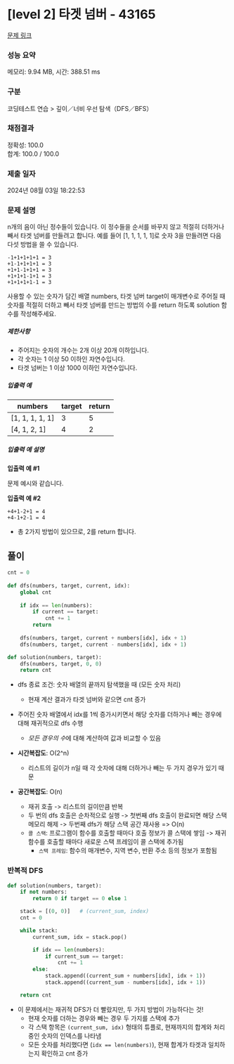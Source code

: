 # [level 2] 타겟 넘버 - 43165 

[문제 링크](https://school.programmers.co.kr/learn/courses/30/lessons/43165) 

### 성능 요약

메모리: 9.94 MB, 시간: 388.51 ms

### 구분

코딩테스트 연습 > 깊이／너비 우선 탐색（DFS／BFS）

### 채점결과

정확성: 100.0<br/>합계: 100.0 / 100.0

### 제출 일자

2024년 08월 03일 18:22:53

### 문제 설명

<p>n개의 음이 아닌 정수들이 있습니다. 이 정수들을 순서를 바꾸지 않고 적절히 더하거나 빼서 타겟 넘버를 만들려고 합니다. 예를 들어 [1, 1, 1, 1, 1]로 숫자 3을 만들려면 다음 다섯 방법을 쓸 수 있습니다.</p>
<div class="highlight"><pre class="codehilite"><code>-1+1+1+1+1 = 3
+1-1+1+1+1 = 3
+1+1-1+1+1 = 3
+1+1+1-1+1 = 3
+1+1+1+1-1 = 3
</code></pre></div>
<p>사용할 수 있는 숫자가 담긴 배열 numbers, 타겟 넘버 target이 매개변수로 주어질 때 숫자를 적절히 더하고 빼서 타겟 넘버를 만드는 방법의 수를 return 하도록 solution 함수를 작성해주세요.</p>

<h5>제한사항</h5>

<ul>
<li>주어지는 숫자의 개수는 2개 이상 20개 이하입니다.</li>
<li>각 숫자는 1 이상 50 이하인 자연수입니다.</li>
<li>타겟 넘버는 1 이상 1000 이하인 자연수입니다.</li>
</ul>

<h5>입출력 예</h5>
<table class="table">
        <thead><tr>
<th>numbers</th>
<th>target</th>
<th>return</th>
</tr>
</thead>
        <tbody><tr>
<td>[1, 1, 1, 1, 1]</td>
<td>3</td>
<td>5</td>
</tr>
<tr>
<td>[4, 1, 2, 1]</td>
<td>4</td>
<td>2</td>
</tr>
</tbody>
      </table>
<h5>입출력 예 설명</h5>

<p><strong>입출력 예 #1</strong></p>

<p>문제 예시와 같습니다.</p>

<p><strong>입출력 예 #2</strong></p>
<div class="highlight"><pre class="codehilite"><code>+4+1-2+1 = 4
+4-1+2-1 = 4
</code></pre></div>
<ul>
<li>총 2가지 방법이 있으므로, 2를 return 합니다.</li>
</ul>


## 풀이

```python
cnt = 0
 
def dfs(numbers, target, current, idx):
    global cnt
    
    if idx == len(numbers):
        if current == target:
            cnt += 1
        return
    
    dfs(numbers, target, current + numbers[idx], idx + 1)
    dfs(numbers, target, current - numbers[idx], idx + 1)

def solution(numbers, target):
    dfs(numbers, target, 0, 0)
    return cnt
```

- dfs 종료 조건: 숫자 배열의 끝까지 탐색했을 때 (모든 숫자 처리)
    - 현재 계산 결과가 타겟 넘버와 같으면 cnt 증가

- 주어진 숫자 배열에서 idx를 1씩 증가시키면서 해당 숫자를 더하거나 빼는 경우에 대해 재귀적으로 dfs 수행
    - *모든 경우의 수*에 대해 계산하여 값과 비교할 수 있음

- **시간복잡도**: O(2^n)
    - 리스트의 길이가 n일 때 각 숫자에 대해 더하거나 빼는 두 가지 경우가 있기 때문

- **공간복잡도**: O(n)
    - 재귀 호출 -> 리스트의 길이만큼 반복
    - 두 번의 dfs 호출은 순차적으로 실행 -> 첫번째 dfs 호출이 완료되면 해당 스택 메모리 해제 -> 두번째 dfs가 해당 스택 공간 재사용 => O(n)
    - `콜 스택`: 프로그램이 함수를 호출할 때마다 호출 정보가 콜 스택에 쌓임 -> 재귀 함수를 호출할 때마다 새로운 스택 프레임이 콜 스택에 추가됨
        - `스택 프레임`: 함수의 매개변수, 지역 변수, 반환 주소 등의 정보가 포함됨


### 반복적 DFS

```python
def solution(numbers, target):
    if not numbers:
        return 0 if target == 0 else 1

    stack = [(0, 0)]   # (current_sum, index)
    cnt = 0

    while stack:
        current_sum, idx = stack.pop()

        if idx == len(numbers):
            if current_sum == target:
                cnt += 1
        else:
            stack.append((current_sum + numbers[idx], idx + 1))
            stack.append((current_sum - numbers[idx], idx + 1))

    return cnt
```

- 이 문제에서는 재귀적 DFS가 더 빨랐지만, 두 가지 방법이 가능하다는 것!
    - 현재 숫자를 더하는 경우와 빼는 경우 두 가지를 스택에 추가
    - 각 스택 항목은 `(current_sum, idx)` 형태의 튜플로, 현재까지의 합계와 처리 중인 숫자의 인덱스를 나타냄
    - 모든 숫자를 처리했다면 (`idx == len(numbers)`), 현재 합계가 타겟과 일치하는지 확인하고 cnt 증가